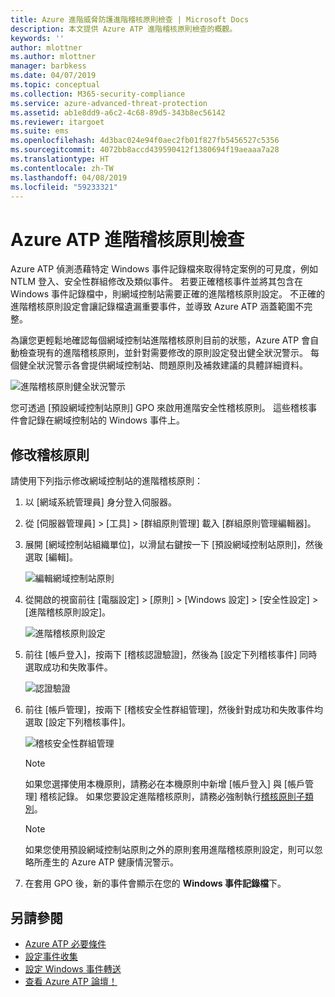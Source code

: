 ```yaml
---
title: Azure 進階威脅防護進階稽核原則檢查 | Microsoft Docs
description: 本文提供 Azure ATP 進階稽核原則檢查的概觀。
keywords: ''
author: mlottner
ms.author: mlottner
manager: barbkess
ms.date: 04/07/2019
ms.topic: conceptual
ms.collection: M365-security-compliance
ms.service: azure-advanced-threat-protection
ms.assetid: ab1e8dd9-a6c2-4c68-89d5-343b8ec56142
ms.reviewer: itargoet
ms.suite: ems
ms.openlocfilehash: 4d3bac024e94f0aec2fb01f827fb5456527c5356
ms.sourcegitcommit: 4072bb8accd439590412f1380694f19aeaaa7a28
ms.translationtype: HT
ms.contentlocale: zh-TW
ms.lasthandoff: 04/08/2019
ms.locfileid: "59233321"
---
```

# <a name="azure-atp-advanced-audit-policy-check"></a>Azure ATP 進階稽核原則檢查

Azure ATP 偵測憑藉特定 Windows 事件記錄檔來取得特定案例的可見度，例如 NTLM 登入、安全性群組修改及類似事件。 若要正確稽核事件並將其包含在 Windows 事件記錄檔中，則網域控制站需要正確的進階稽核原則設定。 不正確的進階稽核原則設定會讓記錄檔遺漏重要事件，並導致 Azure ATP 涵蓋範圍不完整。

為讓您更輕鬆地確認每個網域控制站進階稽核原則目前的狀態，Azure ATP 會自動檢查現有的進階稽核原則，並針對需要修改的原則設定發出健全狀況警示。 每個健全狀況警示各會提供網域控制站、問題原則及補救建議的具體詳細資料。

![進階稽核原則健全狀況警示](media/atp-health-alert-audit.png)


您可透過 [預設網域控制站原則] GPO 來啟用進階安全性稽核原則。 這些稽核事件會記錄在網域控制站的 Windows 事件上。 

## <a name="modify-audit-policies"></a>修改稽核原則 

請使用下列指示修改網域控制站的進階稽核原則：

1. 以 [網域系統管理員] 身分登入伺服器。
2. 從 [伺服器管理員] > [工具] > [群組原則管理] 載入 [群組原則管理編輯器]。 
3. 展開 [網域控制站組織單位]，以滑鼠右鍵按一下 [預設網域控制站原則]，然後選取 [編輯]。 

    ![編輯網域控制站原則](media/atp-advanced-audit-policy-check-step-1.png)

4. 從開啟的視窗前往 [電腦設定] > [原則] > [Windows 設定] > [安全性設定] > [進階稽核原則設定]。

    ![進階稽核原則設定](media/atp-advanced-audit-policy-check-step-2.png)

5. 前往 [帳戶登入]，按兩下 [稽核認證驗證]，然後為 [設定下列稽核事件] 同時選取成功和失敗事件。 

    ![認證驗證](media/atp-advanced-audit-policy-check-step-3.png)

6. 前往 [帳戶管理]，按兩下 [稽核安全性群組管理]，然後針對成功和失敗事件均選取 [設定下列稽核事件]。

    ![稽核安全性群組管理](media/atp-advanced-audit-policy-check-step-4.png)

    > [!NOTE]
    > 如果您選擇使用本機原則，請務必在本機原則中新增 [帳戶登入] 與 [帳戶管理] 稽核記錄。 如果您要設定進階稽核原則，請務必強制執行[稽核原則子類別](https://docs.microsoft.com/windows/security/threat-protection/security-policy-settings/audit-force-audit-policy-subcategory-settings-to-override)。
    
    > [!NOTE] 
    > 如果您使用預設網域控制站原則之外的原則套用進階稽核原則設定，則可以忽略所產生的 Azure ATP 健康情況警示。 

7. 在套用 GPO 後，新的事件會顯示在您的 **Windows 事件記錄檔**下。

## <a name="see-also"></a>另請參閱
- [Azure ATP 必要條件](atp-prerequisites.md)
- [設定事件收集](configure-event-collection.md)
- [設定 Windows 事件轉送](configure-event-forwarding.md)
- [查看 Azure ATP 論壇！](https://aka.ms/azureatpcommunity)
